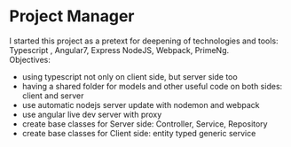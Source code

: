 # Project Manager
I started this project as a pretext for deepening of technologies and tools: Typescript , Angular7, Express NodeJS, Webpack, PrimeNg.
<br>Objectives:
 - using typescript not only on client side, but server side too 
 - having a shared folder for models and other useful code on both sides: client and server
 - use automatic nodejs server update with nodemon and webpack
 - use angular live dev server with proxy
 - create base classes for Server side: Controller, Service, Repository
 - create base classes for Client side: entity typed generic service 

